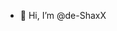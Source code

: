 - 👋 Hi, I’m @de-ShaxX
<!-- - 👀 I’m interested in ... -->
<!-- - 🌱 I’m currently learning Javascript -->
<!-- - 💞️ I’m looking to collaborate on ... -->
<!-- - 📫 How to reach me ... -->

<!---
de-ShaxX/de-ShaxX is a ✨ special ✨ repository because its `README.md` (this file) appears on your GitHub profile.
You can click the Preview link to take a look at your changes.
--->
